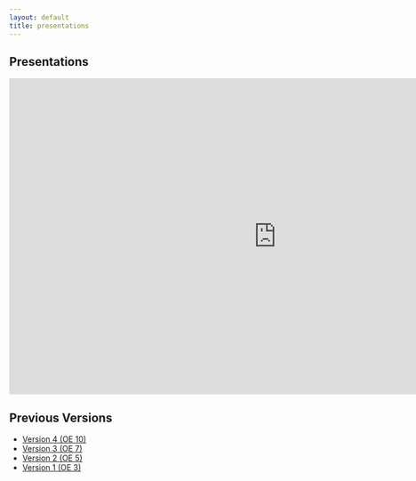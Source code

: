 ```yaml
---
layout: default
title: presentations
---
```


## Presentations

<iframe src="https://docs.google.com/presentation/d/e/2PACX-1vTQdXReeB6v6Qrr4POwFaSpt44xxnQ3CXI2gc-PEA1X_7b6bjw3nK8HZAXe57UpNVqQyuZyARmFDcCQ/embed?start=false&loop=false&delayms=3000" frameborder="0" width="960" height="569" allowfullscreen="true" mozallowfullscreen="true" webkitallowfullscreen="true"></iframe>

## Previous Versions

- [Version 4 (OE 10)](files/OE_10_WhenToGoWhere_Presentation.pptx)
- [Version 3 (OE 7)](files/OE_7_WhenToGoWhere_Presentation.pptx)
- [Version 2 (OE 5)](files/OE_5_WTGW_Presentation.pptx)
- [Version 1 (OE 3)](files/OE_4_WhenToGoWhere_TermList_Prelim.xlsx)